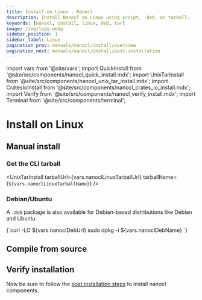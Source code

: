 ```yaml
---
title: Install on Linux - Nanocl
description: Install Nanocl on Linux using script, .deb, or tarball.
keywords: [nanocl, install, linux, deb, tar]
image: /img/logo.webp
sidebar_position: 1
sidebar_label: Linux
pagination_prev: manuals/nanocl/install/overview
pagination_next: manuals/nanocl/install/post-installation
---
```


import vars from '@site/vars';
import QuickInstall from '@site/src/components/nanocl_quick_install.mdx';
import UnixTarInstall from '@site/src/components/nanocl_unix_tar_install.mdx';
import CratesIoInstall from '@site/src/components/nanocl_crates_io_install.mdx';
import Verify from '@site/src/components/nanocl_verify_install.mdx';
import Terminal from '@site/src/components/terminal';

# Install on Linux

<QuickInstall />

## Manual install

### Get the CLI tarball

<UnixTarInstall tarballUrl={vars.nanoclLinuxTarballUrl} tarballName={`${vars.nanoclLinuxTarballName}`} />

### Debian/Ubuntu

A `.deb` package is also available for Debian-based distributions like Debian and Ubuntu.

<Terminal language="sh" filename="sh">
{`curl -LO ${vars.nanoclDebUrl}
sudo dpkg -i ${vars.nanoclDebName}
`}
</Terminal>

## Compile from source

<CratesIoInstall />

## Verify installation

<Verify />

Now be sure to follow the [post installation steps](/manuals/nanocl/install/post-installation) to install nanocl components.